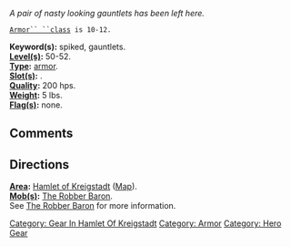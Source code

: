 *A pair of nasty looking gauntlets has been left here.*

[`Armor`` ``class`](Armor_Values "wikilink")` is 10-12.`

**Keyword(s):** spiked, gauntlets.  
**[Level(s)](Object_Level "wikilink"):** 50-52.  
**[Type](:Category:_Object_Types "wikilink"):**
[armor](:Category:_Armor "wikilink").  
**[Slot(s)](Object_Slots "wikilink"):** <worn on hands>.  
**[Quality](Object_Quality "wikilink"):** 200 hps.  
**[Weight](Object_Weight "wikilink"):** 5 lbs.  
**[Flag(s)](:Category:_Object_Flags "wikilink"):** none.  

## Comments

## Directions

**[Area](:Category:_Areas "wikilink"):** [Hamlet of
Kreigstadt](:Category:_Hamlet_Of_Kreigstadt "wikilink")
([Map](Hamlet_Of_Kreigstadt_Map "wikilink")).  
**[Mob(s)](:Category:_Mobs "wikilink"):** [The Robber
Baron](Robber_Baron "wikilink").  
See [The Robber Baron](Robber_Baron "wikilink") for more information.

[Category: Gear In Hamlet Of
Kreigstadt](Category:_Gear_In_Hamlet_Of_Kreigstadt "wikilink")
[Category: Armor](Category:_Armor "wikilink") [Category: Hero
Gear](Category:_Hero_Gear "wikilink")
